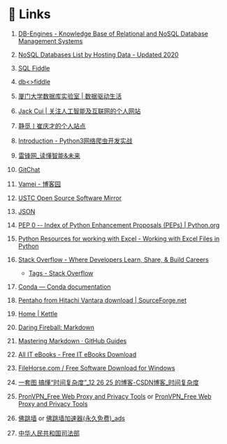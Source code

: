 # :1234:  Links

1.  [DB-Engines - Knowledge Base of Relational and NoSQL Database Management Systems](https://db-engines.com/en/ "DB-Engines - Knowledge Base of Relational and NoSQL Database Management Systems")

1.  [NoSQL Databases List by Hosting Data - Updated 2020](https://hostingdata.co.uk/nosql-database/ "NoSQL Databases List by Hosting Data - Updated 2020")

1.  [SQL Fiddle](http://www.sqlfiddle.com/ "SQL Fiddle")

1.  [db<>fiddle](https://dbfiddle.uk/ "db<>fiddle")

1.  [厦门大学数据库实验室 | 数据驱动生活](http://dblab.xmu.edu.cn/ "厦门大学数据库实验室 | 数据驱动生活")

1.  [Jack Cui | 关注人工智能及互联网的个人网站](https://cuijiahua.com/ "Jack Cui | 关注人工智能及互联网的个人网站")

1.  [静觅丨崔庆才的个人站点](https://cuiqingcai.com/ "静觅丨崔庆才的个人站点")

1.  [Introduction - Python3网络爬虫开发实战](https://python3webspider.cuiqingcai.com/ "Introduction - Python3网络爬虫开发实战")

1.  [雷锋网_读懂智能&未来](https://www.leiphone.com/ "雷锋网_读懂智能&未来")

1.  [GitChat](https://gitbook.cn/ "GitChat")

1.  [Vamei - 博客园](https://www.cnblogs.com/vamei/ "Vamei - 博客园")

1.  [USTC Open Source Software Mirror](http://mirrors.ustc.edu.cn/ "USTC Open Source Software Mirror")

1.  [JSON](https://www.json.org/json-zh.html "JSON")

1.  [PEP 0 -- Index of Python Enhancement Proposals (PEPs) | Python.org](https://www.python.org/dev/peps/ "PEP 0 -- Index of Python Enhancement Proposals (PEPs) | Python.org")

1.  [Python Resources for working with Excel - Working with Excel Files in Python](http://www.python-excel.org/ "Python Resources for working with Excel - Working with Excel Files in Python")

1.  [Stack Overflow - Where Developers Learn, Share, & Build Careers](https://stackoverflow.com/ "Stack Overflow - Where Developers Learn, Share, & Build Careers")    
      
    *  [Tags - Stack Overflow](https://stackoverflow.com/tags/ "Tags - Stack Overflow")

1.  [Conda — Conda   documentation](https://conda.io/en/latest/ "Conda — Conda   documentation")

1.  [Pentaho from Hitachi Vantara download | SourceForge.net](https://sourceforge.net/projects/pentaho/ "Pentaho from Hitachi Vantara download | SourceForge.net")

1.  [Home | Kettle](http://www.kettle.be/ "Home | Kettle")

1.  [Daring Fireball: Markdown](https://daringfireball.net/projects/markdown/ "Daring Fireball: Markdown")

1.  [Mastering Markdown · GitHub Guides](https://guides.github.com/features/mastering-markdown/ "Mastering Markdown · GitHub Guides")

1.  [All IT eBooks - Free IT eBooks Download](http://www.allitebooks.org/ "All IT eBooks - Free IT eBooks Download")

1.  [FileHorse.com / Free Software Download for Windows](https://www.filehorse.com/ "FileHorse.com / Free Software Download for Windows")

1.  [一套图  搞懂“时间复杂度”_12 26 25 的博客-CSDN博客_时间复杂度](https://blog.csdn.net/qq_41523096/article/details/82142747/ "一套图  搞懂“时间复杂度”_12 26 25 的博客-CSDN博客_时间复杂度")

1.  [PronVPN_Free Web Proxy and Privacy Tools](https://www.pronvpn.org/ "PronVPN_Free Web Proxy and Privacy Tools") or [PronVPN_Free Web Proxy and Privacy Tools](https://www.ipron.org/ "PronVPN_Free Web Proxy and Privacy Tools")

1.  [佛跳墙](https://fotiaoqiang.io/ "佛跳墙") or [佛跳墙加速器(永久免费)_ads](https://www.paprnews.com/cn/ "佛跳墙加速器(永久免费)_ads")

1.  [中华人民共和国司法部](http://www.moj.gov.cn/ "中华人民共和国司法部")
